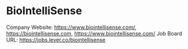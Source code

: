 # BioIntelliSense

Company Website: https://www.biointellisense.com/, https://biointellisense.com, https://www.biointellisense.com/
Job Board URL: https://jobs.lever.co/biointellisense